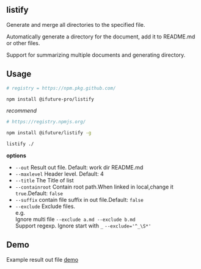 listify
------------------------

Generate and merge all directories to the specified file.

Automatically generate a directory for the document, add it to README.md or other files.   

Support for summarizing multiple documents and generating directory.


Usage
-------------

```bash
# registry = https://npm.pkg.github.com/

npm install @ifuture-pro/listify
```

*recommend*
    
```bash
# https://registry.npmjs.org/

npm install @ifuture/listify -g
```


```bash
listify ./ 
```
**options**
- `--out` Result out file. Default: work dir README.md
- `--maxlevel` Header level. Default: 4
- `--title` The Title of list
- `--containroot` Contain root path.When linked in local,change it `true`.Default: `false`
- `--suffix` contain file suffix in out file.Default: `false`
- `--exclude` Exclude files.  
    e.g.  
    Ignore multi file `--exclude a.md --exclude b.md  `  
    Support regexp. Ignore start with `_` `--exclude='^_\S*'`
    


Demo
----------------
Example result out file
[demo](demo/README.md)
